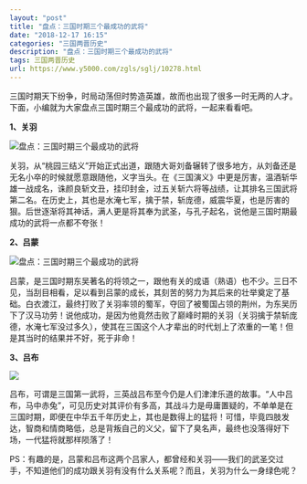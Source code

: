 ```yaml
---
layout: "post"
title: "盘点：三国时期三个最成功的武将"
date: "2018-12-17 16:15"
categories: "三国两晋历史"
description: "盘点：三国时期三个最成功的武将"
tags: 三国两晋历史
url: https://www.y5000.com/zgls/sglj/10278.html
---
```






三国时期天下纷争，时局动荡但时势造英雄，故而也出现了很多一时无两的人才。下面，小编就为大家盘点三国时期三个最成功的武将，一起来看看吧。

**1、关羽**

![盘点：三国时期三个最成功的武将](/uploads/allimg/170112/6-1F11210254RP.JPG)

关羽，从“桃园三结义”开始正式出道，跟随大哥刘备辗转了很多地方，从刘备还是无名小卒的时候就愿意跟随他，义字当头。在《三国演义》中更是厉害，温酒斩华雄一战成名，诛颜良斩文丑，挂印封金，过五关斩六将等战绩，让其排名三国武将第二名。在历史上，其也是水淹七军，擒于禁，斩庞德，威震华夏，也是厉害的狠。后世逐渐将其神话，满人更是将其奉为武圣，与孔子起名，说他是三国时期最成功的武将一点都不夸张！

**2、吕蒙**

![盘点：三国时期三个最成功的武将](/uploads/allimg/170112/6-1F112102629406.JPG)

吕蒙，是三国时期东吴著名的将领之一，跟他有关的成语（熟语）也不少。三日不见，当刮目相看，足以看到吕蒙的成长，其刻苦的努力为其后来的壮举奠定了基础。白衣渡江，最终打败了关羽率领的蜀军，夺回了被蜀国占领的荆州，为东吴历下了汉马功劳！说他成功，是因为他竟然击败了巅峰时期的关羽（关羽擒于禁斩庞德，水淹七军没过多久），使其在三国这个人才辈出的时代划上了浓重的一笔！但是其当时的结果并不好，死于非命！

**3、吕布**

![](https://img.y5000.com/uploads/allimg/170112/10295UM6-0.jpg)

吕布，可谓是三国第一武将，三英战吕布至今仍是人们津津乐道的故事。“人中吕布，马中赤兔”，可见历史对其评价有多高，其战斗力是毋庸置疑的，不单单是在三国时期，即便在中华五千年历史上，其也是数得上的猛将！可惜，毕竟四肢发达，智商和情商略低，总是背叛自己的义父，留下了臭名声，最终也没落得好下场，一代猛将就那样陨落了！

PS：有趣的是，吕蒙和吕布这两个吕家人，都曾经和关羽——我们的武圣交过手，不知道他们的成功跟关羽有没有什么关系呢？而且，关羽为什么一身绿色呢？

